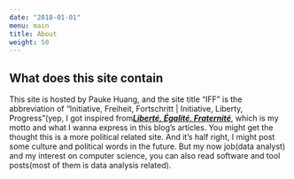 ```yaml
---
date: "2018-01-01"
menu: main
title: About
weight: 50
---
```



## What does this site contain

This site is hosted by Pauke Huang, and the site title “IFF”  is the abbreviation of “Initiative, Freiheit, Fortschritt | Initiative, Liberty, Progress”(yep, I got inspired from[***Liberté, Égalité, Fraternité***](https://en.wikipedia.org/wiki/Libert%C3%A9,_%C3%A9galit%C3%A9,_fraternit%C3%A9), which is my motto and what I wanna express in this blog’s articles. You might get the thought this is a more political related site. And it’s half right, I might post some culture and political words in the future. But my now job(data analyst) and my interest on computer science, you can also read software and tool posts(most of them is data analysis related).

